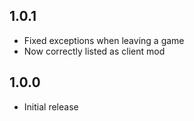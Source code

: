 ## 1.0.1
- Fixed exceptions when leaving a game
- Now correctly listed as client mod

## 1.0.0
- Initial release